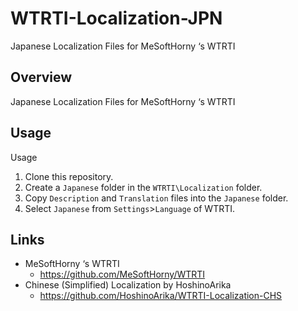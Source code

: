 # WTRTI-Localization-JPN
Japanese Localization Files for MeSoftHorny ‘s WTRTI

## Overview
Japanese Localization Files for MeSoftHorny ‘s WTRTI

## Usage
Usage
1. Clone this repository.
2. Create a `Japanese` folder in the `WTRTI\Localization` folder.
3. Copy `Description` and `Translation` files into the `Japanese` folder.
4. Select `Japanese` from `Settings`>`Language` of WTRTI.

## Links
- MeSoftHorny ‘s WTRTI
    - https://github.com/MeSoftHorny/WTRTI
- Chinese (Simplified) Localization by HoshinoArika
    - https://github.com/HoshinoArika/WTRTI-Localization-CHS
